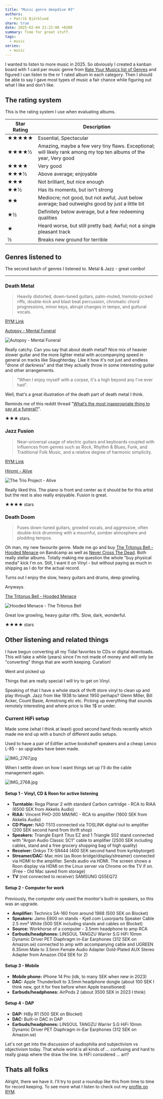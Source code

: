 ```yaml
---
title: "Music genre deepdive #3"
authors:
  - Patrik Björklund
share: true
date: 2025-02-04 21:22:00 +0200
summary: Time for great stuff.
tags:
  - music
series:
  - music
---
```

I wanted to listen to more music in 2025. So obviously I created a kanban board with 1 card per music genre from [Rate Your Musics list of Genres](https://rateyourmusic.com/genres/) and figured I can listen to the nr 1 rated album in each category. Then I should be able to say I gave most types of music a fair chance while figuring out what I like and don't like.
## The rating system
This is the rating system I use when evaluating albums.

| Star Rating | Description                                                                                                        |
| ----------- | ------------------------------------------------------------------------------------------------------------------ |
| ★★★★★       | Essential, Spectacular                                                                                             |
| ★★★★½       | Amazing, maybe a few very tiny flaws. Exceptional; will likely rank among my top ten albums of the year, Very good |
| ★★★★        | Very good                                                                                                          |
| ★★★½        | Above average; enjoyable                                                                                           |
| ★★★         | Not brilliant, but nice enough                                                                                     |
| ★★½         | Has its moments, but isn't strong                                                                                  |
| ★★          | Mediocre; not good, but not awful, Just below average; bad outweighs good by just a little bit                     |
| ★½          | Definitely below average, but a few redeeming qualities                                                            |
| ★           | Heard worse, but still pretty bad; Awful; not a single pleasant track                                              |
| ½           | Breaks new ground for terrible                                                                                     |

## Genres listened to
The second batch of genres I listened to. Metal & Jazz - great combo!

---
### Death Metal

> Heavily distorted, down-tuned guitars, palm-muted, tremolo-picked riffs, double-kick and blast beat percussion, chromatic chord progressions, minor keys, abrupt changes in tempo, and guttural vocals.

[RYM Link](https://rateyourmusic.com/genre/death-metal/)

[Autopsy - Mental Funeral](https://rateyourmusic.com/release/album/autopsy/mental-funeral/)

<img src="http://e.snmc.io/i/300/w/4ea160740db6b3958732c648055f9aba/5740885" alt="Autopsy - Mental Funeral">

Really catchy. Can you say that about death metal? Nice mix of heavier slower guitar and the more lighter metal with accompanying speed in general on tracks like Slaughterday. Like it how it's not just and endless "drone of darkness" and that they actually throw in some interesting guitar and other arrangements.

> "When I enjoy myself with a corpse, it's a high beyond any I've ever had". 
 
Well, that's a great illustration of the death part of death metal I think.

Reminds me of this reddit thread "[What’s the most inappropriate thing to say at a funeral?](https://www.reddit.com/r/AskReddit/comments/gf7vdg/whats_the_most_inappropriate_thing_to_say_at_a/)".

★★★ stars.

### Jazz Fusion

> Near-universal usage of electric guitars and keyboards coupled with influences from genres such as Rock, Rhythm & Blues, Funk, and Traditional Folk Music, and a relative degree of harmonic simplicity.

[RYM Link](https://rateyourmusic.com/genre/jazz-fusion/)

[Hiromi - Alive](https://rateyourmusic.com/release/album/the-trio-project/alive/) 

<img src="http://e.snmc.io/i/300/w/fd6faa2d9399589f977f347dedf3f7af/5244930" alt="The Trio Project - Alive">

Really liked this. The piano is front and center as it should be for this artist but the rest is also really enjoyable. Fusion is great.

★★★★ stars

### Death Doom

> Fuses down-tuned guitars, growled vocals, and aggressive, often double-kick drumming with a mournful, somber atmosphere and plodding tempos.

Oh man, my new favourite genre. Made me go and buy [The Tritonus Bell - Hooded Menace](https://rateyourmusic.com/release/album/hooded-menace/the-tritonus-bell/) on Bandcamp as well as [Never Cross The Dead](https://rateyourmusic.com/release/album/hooded-menace/never-cross-the-dead/). Both really stellar albums. Totally making me question the whole "buy physical media" kick I'm on. Still, I want it on Vinyl - but without paying as much in shipping as I do for the actual record.

Turns out I enjoy the slow, heavy guitars and drums, deep growling.

Anyways.

[The Tritonus Bell - Hooded Menace](https://rateyourmusic.com/release/album/hooded-menace/the-tritonus-bell/) 

<img src="http://e.snmc.io/i/300/w/f611a9bd7a33d36f81bb540a7a5e59d9/9280529" alt="Hooded Menace - The Tritonus Bell">

Great low growling, heavy guitar riffs. Slow, dark, wonderful.

★★★★ stars
## Other listening and related things

I have begun converting all my Tidal favorites to CDs or digital downloads. This will take a while (years) since I'm not made of money and will only be "converting" things that are worth keeping. Curation!

Went and picked up 

Things that are really special I will try to get on Vinyl.

Speaking of that I have a whole stack of thrift store vinyl to clean up and play through. Jazz from like 1938 to latest 1950 perhaps? Glenn Miller, Bill Acker, Count Basie, Armstrong etc etc. Picking up everything that sounds remotely interesting and where price is like 1$ or under.

### Current HiFi setup
Made some (what I think at least) good second hand finds recently which made me end up with a bunch of different audio setups.

Used to have a pair of Edifier active bookshelf speakers and a cheap Lenco L-85 - so upgrades have been made.

![IMG_2767.jpg](IMG_2767.jpg)

When I settle down on how I want things set up I'll do the cable management again.

![IMG_2768.jpg](IMG_2768.jpg)

#### Setup 1 - Vinyl, CD & Roon for active listening
- **Turntable:** Rega Planar 2 with standard Carbon cartridge - RCA to RIAA (6500 SEK from Akkelis Audio)
- **RIAA:** Vincent PHO-200 MM/MC - RCA to amplifier (1600 SEK from Akkelis Audio)
- **CD Player:** NAD T513 connected via TOSLINK digital out to amplifier (200 SEK second hand from thrift shop)
- **Speakers:** Triangle Esprit Titus EZ and 1 Triangle S02 stand connected with "Argon Audio Classic SC1" cable to amplifier (2500 SEK including cables, stand and a free grocery shopping bag of high quality)
- **Receiver:** Onkyo TX-SR444 (400 SEK second hand from kyrkbytorget)
- **Streamer/DAC:** Mac mini (as Roon bridge/display/streamer) connected via HDMI to the amplifier. Sends audio via HDMI. The screen shows a Roon display via HDMI on the Linux server via Chrome on the TV if on. (Free - Old Mac saved from storage)
- **TV** (not connected to receiver) SAMSUNG Q55EQ72

#### Setup 2 - Computer for work
Previously, the computer only used the monitor's built-in speakers, so this was an upgrade.

- **Amplifier:** Technics SA-160 from around 1988 (500 SEK on Blocket)
- **Speakers:** Jamo E800 on stands - Kjell.com Luxorparts Speaker Cable 2.5 mm² White (500 SEK including stands and cables on Blocket)
- **Source:** Workhorse of a computer - 3.5mm headphone to amp RCA
- **Earbuds/headphones:** LINSOUL TANGZU Wan’er S.G HiFi 10mm Dynamic Driver PET Diaphragm in-Ear Earphones (312 SEK on Amazon.se) connected to amp with accompanying cable and UGREEN 6.35mm Male to 3.5mm Female Audio Adapter Gold-Plated AUX Stereo Adapter from Amazon (104 SEK for 2)

#### Setup 3 - Mobile
- **Mobile phone:** iPhone 14 Pro (idk, to many SEK when new in 2023)
- **DAC:** Apple Thunderbolt to 3.5mm headphone dongle (about 100 SEK I think new, got it for free before when Apple transitioned)
- **Earbuds/headphones:** AirPods 2 (about 3500 SEK in 2023 I think)

#### Setup 4 - DAP
- **DAP:** HiBy R1 (500 SEK on Blocket)
- **DAC:** Built-in DAC in DAP
- **Earbuds/headphones:** LINSOUL TANGZU Wan’er S.G HiFi 10mm Dynamic Driver PET Diaphragm in-Ear Earphones (312 SEK on Amazon.se)

Let's not get into the discussion of audiophilia and subjectivism vs objectivism today. That whole world is all kinds of ... confusing and hard to really grasp where the draw the line. Is HiFi considered ... art?

## Thats all folks

Alright, there we have it. I'll try to post a roundup like this from time to time for record keeping. To see more what I listen to check out my [profile on RYM](https://rateyourmusic.com/~pbjorklund).